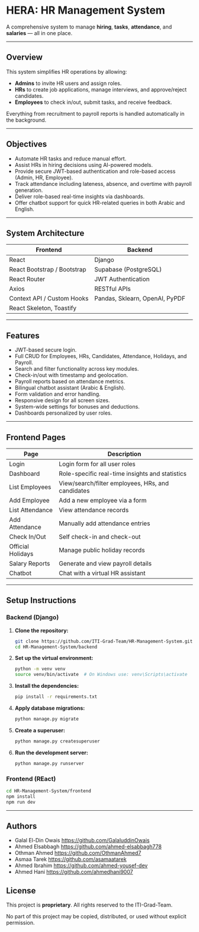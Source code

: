# HERA: HR Management System

A comprehensive system to manage **hiring**, **tasks**, **attendance**, and **salaries** — all in one place.

---

## Overview

This system simplifies HR operations by allowing:

- **Admins** to invite HR users and assign roles.
- **HRs** to create job applications, manage interviews, and approve/reject candidates.
- **Employees** to check in/out, submit tasks, and receive feedback.

Everything from recruitment to payroll reports is handled automatically in the background.

---

## Objectives

-  Automate HR tasks and reduce manual effort.
-  Assist HRs in hiring decisions using AI-powered models.
-  Provide secure JWT-based authentication and role-based access (Admin, HR, Employee).
-  Track attendance including lateness, absence, and overtime with payroll generation.
-  Deliver role-based real-time insights via dashboards.
-  Offer chatbot support for quick HR-related queries in both Arabic and English.

---

## System Architecture

| Frontend                         | Backend                       |
|----------------------------------|-------------------------------|
| React                            | Django                        |
| React Bootstrap / Bootstrap      | Supabase (PostgreSQL)         |
| React Router                     | JWT Authentication            |
| Axios                            | RESTful APIs                  |
| Context API / Custom Hooks       | Pandas, Sklearn, OpenAI, PyPDF|
| React Skeleton, Toastify         |                               |

---

## Features
- JWT-based secure login.
- Full CRUD for Employees, HRs, Candidates, Attendance, Holidays, and Payroll.
- Search and filter functionality across key modules.
- Check-in/out with timestamp and geolocation.
- Payroll reports based on attendance metrics.
- Bilingual chatbot assistant (Arabic & English).
- Form validation and error handling.
- Responsive design for all screen sizes.
- System-wide settings for bonuses and deductions.
- Dashboards personalized by user roles.

---

## Frontend Pages
| Page	                        | Description                                       |
|-------------------------------|---------------------------------------------------|
| Login	                        | Login form for all user roles                     |
| Dashboard	                    | Role-specific real-time insights and statistics   |
| List Employees	              | View/search/filter employees, HRs, and candidates |
| Add Employee	                | Add a new employee via a form                     |
| List Attendance               |	View attendance records                           |
| Add Attendance	              | Manually add attendance entries                   |
| Check In/Out	                | Self check-in and check-out                       |
| Official Holidays	            | Manage public holiday records                     |
| Salary Reports	              | Generate and view payroll details                 |
| Chatbot	                      | Chat with a virtual HR assistant                  |

---

## Setup Instructions

### Backend (Django)

1. **Clone the repository:**
   ```bash
   git clone https://github.com/ITI-Grad-Team/HR-Management-System.git
   cd HR-Management-System/backend
   ```
2. **Set up the virtual environment:**
   ```bash
   python -m venv venv
   source venv/bin/activate  # On Windows use: venv\Scripts\activate
   ```
3. **Install the dependencies:**
   ```bash
   pip install -r requirements.txt
   ```
4. **Apply database migrations:**
   ```bash
   python manage.py migrate
   ```
5. **Create a superuser:**
   ```bash
   python manage.py createsuperuser
   ```
6. **Run the development server:**
   ```bash
   python manage.py runserver
   ```

### Frontend (REact)
```bash
cd HR-Management-System/frontend
npm install
npm run dev
```
---

## Authors
- Galal El-Din Owais https://github.com/GalaluddinOwais
- Ahmed Elsabbagh https://github.com/ahmed-elsabbagh778
- Othman Ahmed https://github.com/OthmanAhmed7
- Asmaa Tarek https://github.com/asamaatarek
- Ahmed Ibrahim https://github.com/ahmed-yousef-dev
- Ahmed Hani https://github.com/ahmedhani9007


## License

This project is **proprietary**. All rights reserved to the ITI-Grad-Team.

No part of this project may be copied, distributed, or used without explicit permission.
